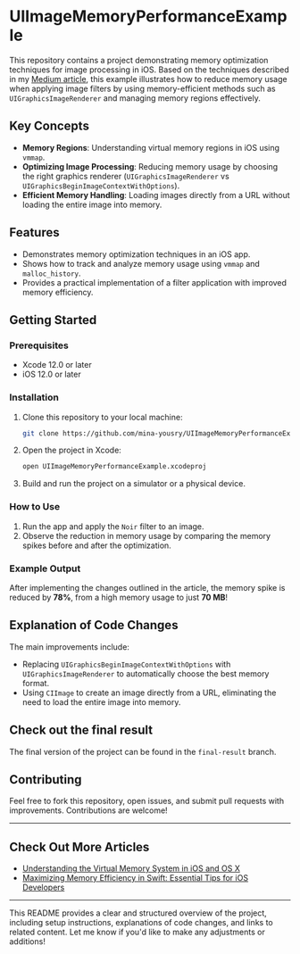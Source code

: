 # UIImageMemoryPerformanceExample

This repository contains a project demonstrating memory optimization techniques for image processing in iOS. Based on the techniques described in my [Medium article](https://medium.com/@mena.yousry94/mastering-memory-performance-in-ios-optimizing-image-processing-abc123), this example illustrates how to reduce memory usage when applying image filters by using memory-efficient methods such as `UIGraphicsImageRenderer` and managing memory regions effectively.

## Key Concepts

- **Memory Regions**: Understanding virtual memory regions in iOS using `vmmap`.
- **Optimizing Image Processing**: Reducing memory usage by choosing the right graphics renderer (`UIGraphicsImageRenderer` vs `UIGraphicsBeginImageContextWithOptions`).
- **Efficient Memory Handling**: Loading images directly from a URL without loading the entire image into memory.

## Features

- Demonstrates memory optimization techniques in an iOS app.
- Shows how to track and analyze memory usage using `vmmap` and `malloc_history`.
- Provides a practical implementation of a filter application with improved memory efficiency.
  
## Getting Started

### Prerequisites

- Xcode 12.0 or later
- iOS 12.0 or later

### Installation

1. Clone this repository to your local machine:

   ```bash
   git clone https://github.com/mina-yousry/UIImageMemoryPerformanceExample.git
   ```

2. Open the project in Xcode:

   ```bash
   open UIImageMemoryPerformanceExample.xcodeproj
   ```

3. Build and run the project on a simulator or a physical device.

### How to Use

1. Run the app and apply the `Noir` filter to an image.
2. Observe the reduction in memory usage by comparing the memory spikes before and after the optimization.

### Example Output

After implementing the changes outlined in the article, the memory spike is reduced by **78%**, from a high memory usage to just **70 MB**!

## Explanation of Code Changes

The main improvements include:
- Replacing `UIGraphicsBeginImageContextWithOptions` with `UIGraphicsImageRenderer` to automatically choose the best memory format.
- Using `CIImage` to create an image directly from a URL, eliminating the need to load the entire image into memory.

## Check out the final result

The final version of the project can be found in the `final-result` branch.

## Contributing

Feel free to fork this repository, open issues, and submit pull requests with improvements. Contributions are welcome!

---

## Check Out More Articles

- [Understanding the Virtual Memory System in iOS and OS X](https://medium.com/@mena.yousry94/mastering-the-virtual-memory-system-in-ios-and-os-x-cf777e7a5084)
- [Maximizing Memory Efficiency in Swift: Essential Tips for iOS Developers](https://medium.com/@mena.yousry94/maximizing-memory-efficiency-in-swift-essential-tips-for-ios-developers-deb318dbdec1)

---

This README provides a clear and structured overview of the project, including setup instructions, explanations of code changes, and links to related content. Let me know if you'd like to make any adjustments or additions!
